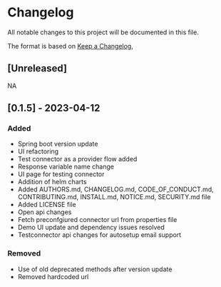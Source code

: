 # Changelog

All notable changes to this project will be documented in this file.

The format is based on [Keep a Changelog](https://keepachangelog.com/en/1.0.0/),

## [Unreleased]

NA


## [0.1.5] - 2023-04-12

### Added

 - Spring boot version update
 - UI refactoring
 - Test connector as a provider flow added
 - Response variable name change
 - UI page for testing connector
 - Addition of helm charts
 - Added AUTHORS.md, CHANGELOG.md, CODE_OF_CONDUCT.md, CONTRIBUTING.md, INSTALL.md, NOTICE.md, SECURITY.md file
 - Added LICENSE file
 - Open api changes
 - Fetch preconfgiured connector url from properties file
 - Demo UI update and dependency issues resolved
 - Testconnector api changes for autosetup email support

### Removed
 - Use of old deprecated methods after version update 
 - Removed hardcoded url
